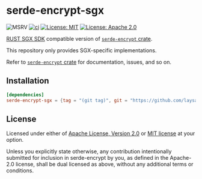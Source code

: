 # serde-encrypt-sgx

![MSRV](https://img.shields.io/badge/rustc-1.49+-lightgray.svg)
[![ci](https://github.com/laysakura/serde-encrypt/actions/workflows/ci.yml/badge.svg?branch=main&event=push)](https://github.com/laysakura/serde-encrypt/actions/workflows/ci.yml)
[![License: MIT](https://img.shields.io/badge/license-MIT-blue.svg)](https://github.com/laysakura/serde-encrypt/blob/master/LICENSE-MIT)
[![License: Apache 2.0](https://img.shields.io/badge/license-Apache_2.0-blue.svg)](https://github.com/laysakura/serde-encrypt/blob/master/LICENSE-APACHE)

[RUST SGX SDK](https://github.com/apache/incubator-teaclave-sgx-sdk) compatible version of [`serde-encrypt` crate](https://github.com/laysakura/serde-encrypt).

This repository only provides SGX-specific implementations.

Refer to [`serde-encrypt` crate](https://github.com/laysakura/serde-encrypt) for documentation, issues, and so on.

## Installation

```toml Cargo.toml
[dependencies]
serde-encrypt-sgx = {tag = "(git tag)", git = "https://github.com/laysakura/serde-encrypt-sgx.git"}
```

## License

Licensed under either of [Apache License, Version 2.0](LICENSE-APACHE) or [MIT license](LICENSE-MIT) at your option.

Unless you explicitly state otherwise, any contribution intentionally submitted
for inclusion in serde-encrypt by you, as defined in the Apache-2.0 license, shall be
dual licensed as above, without any additional terms or conditions.
